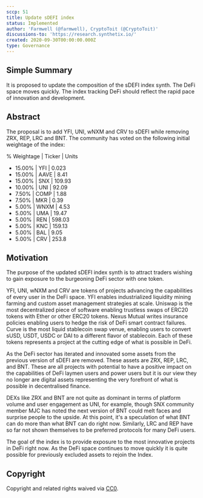```yaml
---
sccp: 51
title: Update sDEFI index
status: Implemented
author: 'Farmwell (@farmwell), CryptoToit (@CryptoToit)'
discussions-to: 'https://research.synthetix.io/'
created: 2020-09-30T00:00:00.000Z
type: Governance
---
```


<!--You can leave these HTML comments in your merged SIP and delete the visible duplicate text guides, they will not appear and may be helpful to refer to if you edit it again. This is the suggested template for new SCCPs. Note that an SCCP number will be assigned by an editor. When opening a pull request to submit your SCCP, please use an abbreviated title in the filename, `sccp-draft_title_abbrev.md`. The title should be 44 characters or less.-->

## Simple Summary
<!--"If you can't explain it simply, you don't understand it well enough." Provide a simplified and layman-accessible explanation of the SCCP.-->
It is proposed to update the composition of the sDEFI index synth. The DeFi space moves quickly. The index tracking DeFi should reflect the rapid pace of innovation and development.

## Abstract
<!--A short (~200 word) description of the variable change proposed.-->
The proposal is to add YFI, UNI, wNXM and CRV to sDEFI while removing ZRX, REP, LRC and BNT. The community has voted on the following initial weightage of the index:
  
  % Weightage | Ticker | Units
  - 15.00% | YFI | 0.023
  - 15.00% | AAVE | 8.41
  - 15.00% | SNX | 109.93
  - 10.00% | UNI | 92.09
  - 7.50% | COMP | 1.88
  - 7.50% | MKR | 0.39
  - 5.00%	| WNXM | 4.53
  - 5.00%	| UMA | 19.47
  - 5.00%	| REN | 598.03
  - 5.00%	| KNC | 159.13
  - 5.00%	| BAL | 9.05
  - 5.00%	| CRV | 253.8
  
## Motivation
<!--The motivation is critical for SCCPs that want to update variables within Synthetix. It should clearly explain why the existing variable is not incentive aligned. SCCP submissions without sufficient motivation may be rejected outright.-->
The purpose of the updated sDEFI index synth is to attract traders wishing to gain exposure to the burgeoning DeFi sector with one token. 

YFI, UNI, wNXM and CRV are tokens of projects advancing the capabilities of every user in the DeFi space. YFI enables industrialized liquidity mining farming and custom asset management strategies at scale. Uniswap is the most decentralized piece of software enabling trustless swaps of ERC20 tokens with Ether or other ERC20 tokens. Nexus Mutual writes insurance policies enabling users to hedge the risk of DeFi smart contract failures. Curve is the most liquid stablecoin swap venue, enabling users to convert sUSD, USDT, USDC or DAI to a different flavor of stablecoin. Each of these tokens represents a project at the cutting edge of what is possible in DeFi.

As the DeFi sector has iterated and innovated some assets from the previous version of sDEFI are removed. These assets are ZRX, REP, LRC, and BNT. These are all projects with potential to have a positive impact on the capabilities of DeFi laymen users and power users but it is our view they no longer are digital assets representing the very forefront of what is possible in decentralised finance. 

DEXs like ZRX and BNT are not quite as dominant in terms of platform volume and user engagement as UNI, for example, though SNX community member MJC has noted the next version of BNT could melt faces and surprise people to the upside. At this point, it's a speculation of what BNT can do more than what BNT can do right now. Similarly, LRC and REP have so far not shown themselves to be preferred protocols for many DeFi users. 

The goal of the index is to provide exposure to the most innovative projects in DeFi right now. As the DeFi space continues to move quickly it is quite possible for previously excluded assets to rejoin the Index. 


## Copyright
Copyright and related rights waived via [CC0](https://creativecommons.org/publicdomain/zero/1.0/).
